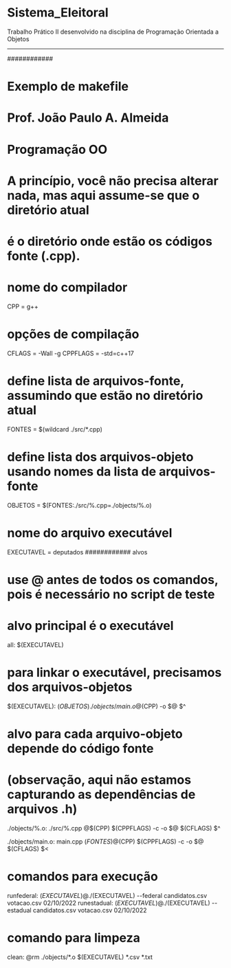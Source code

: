 # Sistema_Eleitoral
Trabalho Prático II desenvolvido na disciplina de Programação Orientada a Objetos

-------------------------------------------
############
# Exemplo de makefile
# Prof. João Paulo A. Almeida
# Programação OO
#
# A princípio, você não precisa alterar nada, mas aqui assume-se que o diretório atual
# é o diretório onde estão os códigos fonte (.cpp).
#
# nome do compilador
CPP = g++
# opções de compilação
CFLAGS = -Wall -g
CPPFLAGS = -std=c++17
# define lista de arquivos-fonte, assumindo que estão no diretório atual
FONTES = $(wildcard ./src/*.cpp)
# define lista dos arquivos-objeto usando nomes da lista de arquivos-fonte
OBJETOS = $(FONTES:./src/%.cpp=./objects/%.o)
# nome do arquivo executável
EXECUTAVEL = deputados
############ alvos
#
# use @ antes de todos os comandos, pois é necessário no script de teste
#
# alvo principal é o executável

all: $(EXECUTAVEL)

# para linkar o executável, precisamos dos arquivos-objetos
$(EXECUTAVEL): $(OBJETOS) ./objects/main.o
	@$(CPP) -o $@ $^

# alvo para cada arquivo-objeto depende do código fonte
# (observação, aqui não estamos capturando as dependências de arquivos .h)
./objects/%.o: ./src/%.cpp
	@$(CPP) $(CPPFLAGS) -c -o $@ $(CFLAGS) $^

./objects/main.o: main.cpp $(FONTES)
	@$(CPP) $(CPPFLAGS) -c -o $@ $(CFLAGS) $<

# comandos para execução
runfederal: $(EXECUTAVEL)
	@./$(EXECUTAVEL) --federal candidatos.csv votacao.csv 02/10/2022
runestadual: $(EXECUTAVEL)
	@./$(EXECUTAVEL) --estadual candidatos.csv votacao.csv 02/10/2022

# comando para limpeza
clean:
	@rm ./objects/*.o $(EXECUTAVEL) *.csv *.txt